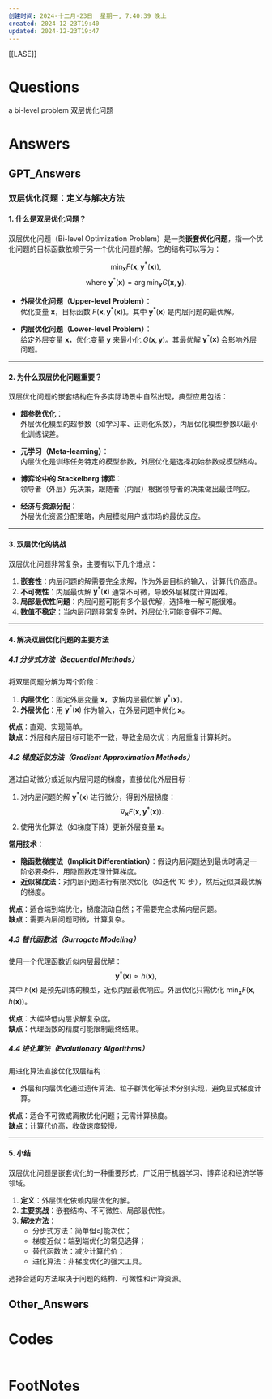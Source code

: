 ```yaml
---
创建时间: 2024-十二月-23日  星期一, 7:40:39 晚上
created: 2024-12-23T19:40
updated: 2024-12-23T19:47
---
```

[[LASE]]

# Questions
a bi-level problem 双层优化问题

# Answers

## GPT_Answers
### **双层优化问题：定义与解决方法**

#### **1. 什么是双层优化问题？**

双层优化问题（Bi-level Optimization Problem）是一类**嵌套优化问题**，指一个优化问题的目标函数依赖于另一个优化问题的解。它的结构可以写为：

$$\min_{\mathbf{x}} F(\mathbf{x}, \mathbf{y}^*(\mathbf{x})),$$
$$\text{where } \mathbf{y}^*(\mathbf{x}) = \arg\min_{\mathbf{y}} G(\mathbf{x}, \mathbf{y}).$$

- **外层优化问题（Upper-level Problem）**：  
  优化变量 $\mathbf{x}$，目标函数 $F(\mathbf{x}, \mathbf{y}^*(\mathbf{x}))$。其中 $\mathbf{y}^*(\mathbf{x})$ 是内层问题的最优解。

- **内层优化问题（Lower-level Problem）**：  
  给定外层变量 $\mathbf{x}$，优化变量 $\mathbf{y}$ 来最小化 $G(\mathbf{x}, \mathbf{y})$。其最优解 $\mathbf{y}^*(\mathbf{x})$ 会影响外层问题。

---

#### **2. 为什么双层优化问题重要？**
双层优化问题的嵌套结构在许多实际场景中自然出现，典型应用包括：

- **超参数优化**：  
  外层优化模型的超参数（如学习率、正则化系数），内层优化模型参数以最小化训练误差。

- **元学习（Meta-learning）**：  
  内层优化是训练任务特定的模型参数，外层优化是选择初始参数或模型结构。

- **博弈论中的 Stackelberg 博弈**：  
  领导者（外层）先决策，跟随者（内层）根据领导者的决策做出最佳响应。

- **经济与资源分配**：  
  外层优化资源分配策略，内层模拟用户或市场的最优反应。

---

#### **3. 双层优化的挑战**

双层优化问题非常复杂，主要有以下几个难点：
1. **嵌套性**：内层问题的解需要完全求解，作为外层目标的输入，计算代价高昂。
2. **不可微性**：内层最优解 $\mathbf{y}^*(\mathbf{x})$ 通常不可微，导致外层梯度计算困难。
3. **局部最优性问题**：内层问题可能有多个最优解，选择唯一解可能很难。
4. **数值不稳定**：当内层问题非常复杂时，外层优化可能变得不可解。

---

#### **4. 解决双层优化问题的主要方法**

##### **4.1 分步式方法（Sequential Methods）**
将双层问题分解为两个阶段：
1. **内层优化**：固定外层变量 $\mathbf{x}$，求解内层最优解 $\mathbf{y}^*(\mathbf{x})$。  
2. **外层优化**：用 $\mathbf{y}^*(\mathbf{x})$ 作为输入，在外层问题中优化 $\mathbf{x}$。  

**优点**：直观、实现简单。  
**缺点**：外层和内层目标可能不一致，导致全局次优；内层重复计算耗时。

##### **4.2 梯度近似方法（Gradient Approximation Methods）**
通过自动微分或近似内层问题的梯度，直接优化外层目标：
1. 对内层问题的解 $\mathbf{y}^*(\mathbf{x})$ 进行微分，得到外层梯度：  
   $$\nabla_{\mathbf{x}} F(\mathbf{x}, \mathbf{y}^*(\mathbf{x})).$$
2. 使用优化算法（如梯度下降）更新外层变量 $\mathbf{x}$。

**常用技术**：  
- **隐函数梯度法（Implicit Differentiation）**：假设内层问题达到最优时满足一阶必要条件，用隐函数定理计算梯度。  
- **近似梯度法**：对内层问题进行有限次优化（如迭代 10 步），然后近似其最优解的梯度。

**优点**：适合端到端优化，梯度流动自然；不需要完全求解内层问题。  
**缺点**：需要内层问题可微，计算复杂。

##### **4.3 替代函数法（Surrogate Modeling）**
使用一个代理函数近似内层最优解：  
$$\mathbf{y}^*(\mathbf{x}) \approx h(\mathbf{x}),$$
其中 $h(\mathbf{x})$ 是预先训练的模型，近似内层最优响应。外层优化只需优化 $\min_{\mathbf{x}} F(\mathbf{x}, h(\mathbf{x}))$。  

**优点**：大幅降低内层求解复杂度。  
**缺点**：代理函数的精度可能限制最终结果。

##### **4.4 进化算法（Evolutionary Algorithms）**
用进化算法直接优化双层结构：
- 外层和内层优化通过遗传算法、粒子群优化等技术分别实现，避免显式梯度计算。

**优点**：适合不可微或离散优化问题；无需计算梯度。  
**缺点**：计算代价高，收敛速度较慢。

---

#### **5. 小结**

双层优化问题是嵌套优化的一种重要形式，广泛用于机器学习、博弈论和经济学等领域。  
1. **定义**：外层优化依赖内层优化的解。  
2. **主要挑战**：嵌套结构、不可微性、局部最优性。  
3. **解决方法**：
   - 分步式方法：简单但可能次优；
   - 梯度近似：端到端优化的常见选择；
   - 替代函数法：减少计算代价；
   - 进化算法：非梯度优化的强大工具。  

选择合适的方法取决于问题的结构、可微性和计算资源。

## Other_Answers


# Codes

```python

```


# FootNotes
